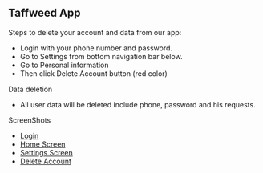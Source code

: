Taffweed App
-
Steps to delete your account and data from our app:
- Login with your phone number and password.
- Go to Settings from bottom navigation bar below.
- Go to Personal information
- Then click Delete Account button (red color)

Data deletion
- All user data will be deleted include phone, password and his requests.

ScreenShots
- [Login](https://github.com/ArGendi/Taffweed-delete-user/assets/73427247/95d1059a-9984-436e-a068-5ec3e15422e7)
- [Home Screen](https://github.com/ArGendi/Taffweed-delete-user/assets/73427247/3563647e-a4f1-417e-b3af-302f7867f0e2)
- [Settings Screen](https://github.com/ArGendi/Taffweed-delete-user/assets/73427247/05c78dc5-0148-4343-9801-309209241894)
- [Delete Account](https://github.com/ArGendi/Taffweed-delete-user/assets/73427247/eed1155b-5108-4272-bf35-2b983cd1d587)



